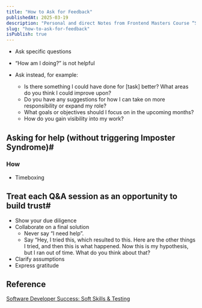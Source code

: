 ```yaml
---
title: "How to Ask for Feedback"
publishedAt: 2025-03-19
description: "Personal and direct Notes from Frontend Masters Course “Software Developer Success: Soft Skills & Testing”"
slug: "how-to-ask-for-feedback"
isPublish: true
---
```


- Ask specific questions
- “How am I doing?” is not helpful
- Ask instead, for example:

  - Is there something I could have done for [task] better? What areas do you think I could improve upon?
  - Do you have any suggestions for how I can take on more responsibility or expand my role?
  - What goals or objectives should I focus on in the upcoming months?
  - How do you gain visibility into my work?

## Asking for help (without triggering Imposter Syndrome)#

### How

- Timeboxing

## Treat each Q&A session as an opportunity to build trust#

- Show your due diligence
- Collaborate on a final solution
  - Never say “I need help”.
  - Say “Hey, I tried this, which resulted to this. Here are the other things I tried, and then this is what happened. Now this is my hypothesis, but I ran out of time. What do you think about that?
- Clarify assumptions
- Express gratitude

## Reference

<a href="https://frontendmasters.com/courses/dev-soft-skills/" target="_blank" rel="noopener noreferrer"> Software Developer Success: Soft Skills & Testing</a>
